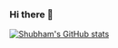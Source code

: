 ### Hi there 👋

[![Shubham's GitHub stats](https://github-readme-stats.vercel.app/api?username=shubham-tam)](https://github.com/shubham-tam/github-readme-stats)

